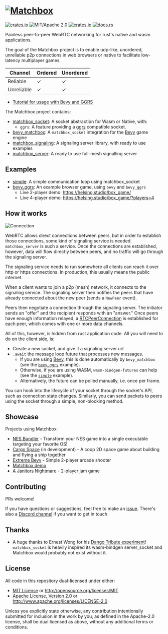 # [![Matchbox](https://raw.githubusercontent.com/johanhelsing/matchbox/main/images/matchbox_logo.png)](https://github.com/johanhelsing/matchbox)

[![crates.io](https://img.shields.io/crates/v/matchbox_socket.svg)](https://crates.io/crates/matchbox_socket)
![MIT/Apache 2.0](https://img.shields.io/badge/license-MIT%2FApache-blue.svg)
[![crates.io](https://img.shields.io/crates/d/matchbox_socket.svg)](https://crates.io/crates/matchbox_socket)
[![docs.rs](https://img.shields.io/docsrs/matchbox_socket)](https://docs.rs/matchbox_socket)

Painless peer-to-peer WebRTC networking for rust's native and wasm applications.

The goal of the Matchbox project is to enable udp-like, unordered, unreliable
p2p connections in web browsers or native to facilitate low-latency multiplayer games.

|  Channel   | Ordered | Unordered |
| ---------- | ------- | --------- |
| Reliable   | &check; | &check;   |
| Unreliable | &check; | &check;   |

- [Tutorial for usage with Bevy and GGRS](https://johanhelsing.studio/posts/extreme-bevy)

The Matchbox project contains:

- [matchbox_socket](https://github.com/johanhelsing/matchbox/tree/main/matchbox_socket): A socket abstraction for Wasm or Native, with:
  - `ggrs`: A feature providing a [ggrs](https://github.com/gschup/ggrs) compatible socket.
- [bevy_matchbox](https://github.com/johanhelsing/matchbox/tree/main/bevy_matchbox): A `matchbox_socket` integration for the [Bevy](https://bevyengine.org/) game engine
- [matchbox_signaling](https://github.com/johanhelsing/matchbox/tree/main/matchbox_signaling): A signaling server library, with ready to use examples
- [matchbox_server](https://github.com/johanhelsing/matchbox/tree/main/matchbox_server): A ready to use full-mesh signalling server

## Examples

- [simple](examples/simple): A simple communication loop using matchbox_socket
- [bevy_ggrs](examples/bevy_ggrs): An example browser game, using `bevy` and `bevy_ggrs`
  - Live 2-player demo: <https://helsing.studio/box_game/>
  - Live 4-player demo: <https://helsing.studio/box_game/?players=4>

## How it works

![Connection](https://raw.githubusercontent.com/johanhelsing/matchbox/main/images/connection.excalidraw.svg)

WebRTC allows direct connections between peers, but in order to establish those connections, some kind of signaling service is needed. `matchbox_server` is such a service. Once the connections are established, however, data will flow directly between peers, and no traffic will go through the signaling server.

The signaling service needs to run somewhere all clients can reach it over http or https connections. In production, this usually means the public internet.

When a client wants to join a p2p (mesh) network, it connects to the signaling service. The signaling server then notifies the peers that have already connected about the new peer (sends a `NewPeer` event).

Peers then negotiate a connection through the signaling server. The initiator sends an "offer" and the recipient responds with an "answer." Once peers have enough information relayed, a [RTCPeerConnection](https://developer.mozilla.org/en-US/docs/Web/API/RTCPeerConnection) is established for each peer, which comes with one or more data channels.

All of this, however, is hidden from rust application code. All you will need to do on the client side, is:

- Create a new socket, and give it a signaling server url
- `.await` the message loop future that processes new messages.
  - If you are using [Bevy](https://bevyengine.org), this is done automatically by `bevy_matchbox` (see the [`bevy_ggrs`](examples/bevy_ggrs/) example).
  - Otherwise, if you are using WASM, `wasm-bindgen-futures` can help (see the [`simple`](examples/simple/) example).
  - Alternatively, the future can be polled manually, i.e. once per frame.

You can hook into the lifecycle of your socket through the socket's API, such as connection state changes. Similarly, you can send packets to peers using the socket through a simple, non-blocking method.

## Showcase

Projects using Matchbox:

- [NES Bundler](https://github.com/tedsteen/nes-bundler) - Transform your NES game into a single executable targeting your favorite OS!
- [Cargo Space](https://helsing.studio/cargospace) (in development) - A coop 2D space game about building and flying a ship together
- [Extreme Bevy](https://helsing.studio/extreme) - Simple 2-player arcade shooter
- [Matchbox demo](https://helsing.studio/box_game/)
- [A Janitors Nightmare](https://gorktheork.itch.io/bevy-jam-1-submission) - 2-player jam game

## Contributing

PRs welcome!

If you have questions or suggestions, feel free to make an [issue](https://github.com/johanhelsing/matchbox/issues). There's also a [Discord channel](https://discord.gg/Rzw8f9cY) if you want to get in touch.

## Thanks

- A huge thanks to Ernest Wong for his [Dango Tribute experiment](https://github.com/ErnWong/dango-tribute)! `matchbox_socket` is heavily inspired its wasm-bindgen server_socket and Matchbox would probably not exist without it.

## License

All code in this repository dual-licensed under either:

- [MIT License](LICENSE-MIT) or <http://opensource.org/licenses/MIT>
- [Apache License, Version 2.0](LICENSE-APACHE) or <http://www.apache.org/licenses/LICENSE-2.0>

Unless you explicitly state otherwise, any contribution intentionally submitted for inclusion in the work by you, as defined in the Apache-2.0 license, shall be dual licensed as above, without any additional terms or conditions.
